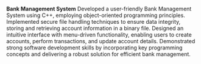 **Bank Management System**
Developed a user-friendly Bank Management System using C++, employing object-oriented programming principles. Implemented secure file handling techniques to ensure data integrity, storing and retrieving account information in a binary file. Designed an intuitive interface with menu-driven functionality, enabling users to create accounts, perform transactions, and update account details. Demonstrated strong software development skills by incorporating key programming concepts and delivering a robust solution for efficient bank management.
